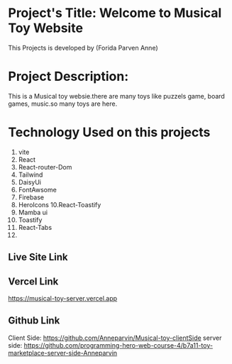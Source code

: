 
# Project's Title: Welcome to Musical Toy Website
This Projects is developed by (Forida Parven Anne)

# Project Description: 
This is a Musical toy websie.there are many toys like puzzels game, board games, music.so many toys are here.


# Technology Used on this projects
1. vite
2. React
3. React-router-Dom
4. Tailwind
5. DaisyUi 
7. FontAwsome
8. Firebase
9. HeroIcons
10.React-Toastify
11. Mamba ui
12. Toastify
13. React-Tabs
14. 


## Live Site Link


## Vercel Link
 https://musical-toy-server.vercel.app
 
## Github Link
Client Side: https://github.com/Anneparvin/Musical-toy-clientSide
server side: https://github.com/programming-hero-web-course-4/b7a11-toy-marketplace-server-side-Anneparvin 